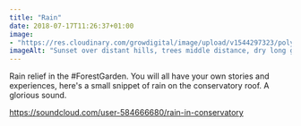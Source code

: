 ```yaml
---
title: "Rain"
date: 2018-07-17T11:26:37+01:00
image: 
- "https://res.cloudinary.com/growdigital/image/upload/v1544297323/polytunnel-28497213807.jpg"
imageAlt: "Sunset over distant hills, trees middle distance, dry long grass foreground, polytunnel & house to right"
---
```


Rain relief in the #ForestGarden. You will all have your own stories and experiences, here's a small snippet of rain on the conservatory roof. A glorious sound.

<https://soundcloud.com/user-584666680/rain-in-conservatory>
